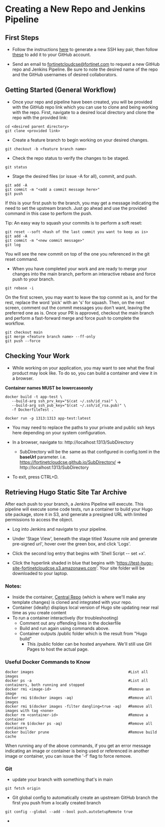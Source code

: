 # Creating a New Repo and Jenkins Pipeline

## First Steps

- Follow the instructions [here](https://docs.github.com/en/authentication/connecting-to-github-with-ssh/generating-a-new-ssh-key-and-adding-it-to-the-ssh-agent) to generate a new SSH key pair, then follow [these](https://docs.github.com/en/authentication/connecting-to-github-with-ssh/adding-a-new-ssh-key-to-your-github-account) to add it to your GitHub account.

- Send an email to fortinetcloudcse@fortinet.com to request a new GitHub repo and Jenkins Pipeline. Be sure to note the desired name of the repo and the GitHub usernames of desired collaborators.

## Getting Started (General Workflow)

- Once your repo and pipeline have been created, you will be provided with the GitHub repo link which you can use to clone and being working with the repo. First, navigate to a desired local directory and clone the repo with the provided link:

```
cd <desired parent directory>
git clone <provided link>
```
- Create a feature branch to begin working on your desired changes.

```
git checkout -b <feature branch name>
```

- Check the repo status to verify the changes to be staged.

```
git status
```

- Stage the desired files (or issue -A for all), commit, and push.

``` 
git add -A
git commit -m "<add a commit message here>"
git push
```
If this is your first push to the branch, you may get a message indicating the need to set the upstream branch. Just go ahead and use the provided command in this case to perform the push.

Tip: An easy way to squash your commits is to perform a soft reset:
```
git reset --soft <hash of the last commit you want to keep as is>
git add -A
git commit -m "<new commit message>"
git log
```
You will see the new commit on top of the one you referenced in the git reset command.

- When you have completed your work and are ready to merge your changes into the main branch, perform an interactive rebase and force push to your branch.

```
git rebase -i
```
On the first screen, you may want to leave the top commit as is, and for the rest, replace the word 'pick' with an 's' for squash. Then, on the next screen, comment out the commit messages you don't want, leaving the preferred one as is. Once your PR is approved, checkout the main branch and perform a fast-forward merge and force push to complete the workflow.

```
git checkout main
git merge <feature branch name> --ff-only
git push --force
```


## Checking Your Work

- While working on your application, you may want to see what the final product may look like. To do so, you can build a container and view it in a browser.

**Container names MUST be lowercaseonly**
```
docker build -t app-test \
   --build-arg ssh_prv_key="$(cat ~/.ssh/id_rsa)" \
   --build-arg ssh_pub_key="$(cat ~/.ssh/id_rsa.pub)" \
   -f DockerfileTest .

docker run -p 1313:1313 app-test:latest
```
- You may need to replace the paths to your private and public ssh keys here depending on your system configuration.

- In a browser, navigate to: http://localhost:1313/SubDirectory
  - SubDirectory will be the same as that configured in config.toml in the **baseUrl** parameter. i.e. https://fortinetcloudcse.github.io/SubDirectory/ => http://localhost:1313/SubDirectory

- To exit, press CTRL+D.

## Retrieving Hugo Static Site Tar Archive

After each push to your branch, a Jenkins Pipeline will execute. This pipeline will execute some code tests, run a container to build your Hugo site package, store it in S3, and generate a presigned URL with limited permissions to access the object.

- Log into Jenkins and navigate to your pipeline.

- Under 'Stage View', beneath the stage titled 'Assume role and generate pre-signed url', hover over the green box, and click 'Logs'.

- Click the second log entry that begins with 'Shell Script -- set +x'.

- Click the hyperlink shaded in blue that begins with 'https://test-hugo-site-fortinetcloudcse.s3.amazonaws.com'. Your site folder will be downloaded to your laptop.

### Notes:
- Inside the container, [Central Repo]("https://github.com/FortinetCloudCSE/CentralRepo") (which is where we'll make any template changes) is cloned and integrated with your repo.
- Container (ideally) displays local version of Hugo site updating near real time as you create content
- To run a container interactively (for troubleshooting)
  - Comment out any offending lines in the dockerfile
  - Build and run again using commands above.
  - Container outputs /public folder which is the result from "Hugo build"
    - This /public folder can be hosted anywhere.  We'll still use GH Pages to host the actual page.

### Useful Docker Commands to Know
```
docker images                                           #List all images
docker ps -a                                            #List all containers, both running and stopped
docker rmi <image-id>                                   #Remove an image
docker rmi $(docker images -aq)                         #Remove all images
docker rmi $(docker images -filter dangling=true -aq)   #Remove all images with tag <none>
docker rm <container-id>                                #Remove a container
docker rm $(docker ps -aq)                              #Remove all containers
docker builder prune                                    #Remove build cache
```
When running any of the above commands, if you get an error message indicating an image or container is being used or referenced in another image or container, you can issue the '-f' flag to force remove.

### Git
- update your branch with something that's in main
```shell
git fetch origin
```
- Git global config to automatically create an upstream GitHub branch the first you push from a locally created branch
```shell
git config --global --add --bool push.autoSetupRemote true
```
- 
